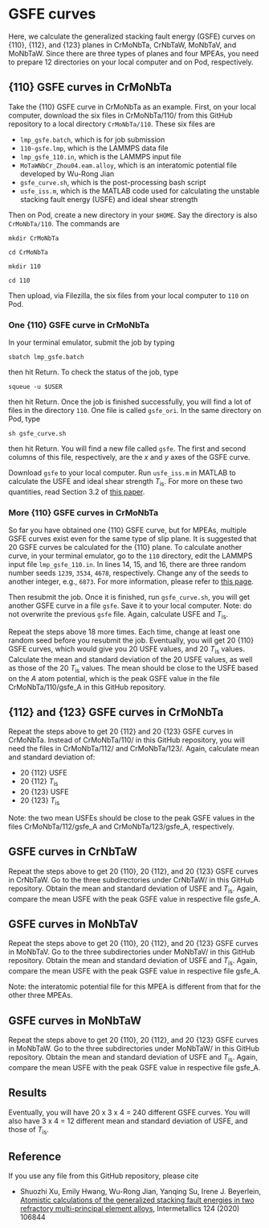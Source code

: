 # GSFE curves

Here, we calculate the generalized stacking fault energy (GSFE) curves on {110}, {112}, and {123} planes in CrMoNbTa, CrNbTaW, MoNbTaV, and MoNbTaW. Since there are three types of planes and four MPEAs, you need to prepare 12 directories on your local computer and on Pod, respectively.

## {110} GSFE curves in CrMoNbTa

Take the {110} GSFE curve in CrMoNbTa as an example. First, on your local computer, download the six files in CrMoNbTa/110/ from this GitHub repository to a local directory `CrMoNbTa/110`. These six files are

- `lmp_gsfe.batch`, which is for job submission
- `110-gsfe.lmp`, which is the LAMMPS data file
- `lmp_gsfe_110.in`, which is the LAMMPS input file
- `MoTaWNbCr_Zhou04.eam.alloy`, which is an interatomic potential file developed by Wu-Rong Jian
- `gsfe_curve.sh`, which is the post-processing bash script
- `usfe_iss.m`, which is the MATLAB code used for calculating the unstable stacking fault energy (USFE) and ideal shear strength

Then on Pod, create a new directory in your `$HOME`. Say the directory is also `CrMoNbTa/110`. The commands are

`mkdir CrMoNbTa`

`cd CrMoNbTa`

`mkdir 110`

`cd 110`

Then upload, via Filezilla, the six files from your local computer to `110` on Pod.

### One {110} GSFE curve in CrMoNbTa

In your terminal emulator, submit the job by typing

`sbatch lmp_gsfe.batch`

then hit Return. To check the status of the job, type

`squeue -u $USER`

then hit Return. Once the job is finished successfully, you will find a lot of files in the directory `110`. One file is called `gsfe_ori`. In the same directory on Pod, type

`sh gsfe_curve.sh`

then hit Return. You will find a new file called `gsfe`. The first and second columns of this file, respectively, are the _x_ and _y_ axes of the GSFE curve.

Download `gsfe` to your local computer. Run `usfe_iss.m` in MATLAB to calculate the USFE and ideal shear strength _T_<sub>is</sub>. For more on these two quantities, read Section 3.2 of [this paper](http://dx.doi.org/10.1016/j.jmps.2020.104017).

### More {110} GSFE curves in CrMoNbTa

So far you have obtained one {110} GSFE curve, but for MPEAs, multiple GSFE curves exist even for the same type of slip plane. It is suggested that 20 GSFE curves be calculated for the {110} plane. To calculate another curve, in your terminal emulator, go to the `110` directory, edit the LAMMPS input file `lmp_gsfe_110.in`. In lines 14, 15, and 16, there are three random number seeds `1239`, `3534`, `4678`, respectively. Change any of the seeds to another integer, e.g., `6873`. For more information, please refer to [this page](https://lammps.sandia.gov/doc/set.html).

Then resubmit the job. Once it is finished, run `gsfe_curve.sh`, you will get another GSFE curve in a file `gsfe`. Save it to your local computer. Note: do not overwrite the previous `gsfe` file. Again, calculate USFE and _T_<sub>is</sub>.

Repeat the steps above 18 more times. Each time, change at least one random seed before you resubmit the job. Eventually, you will get 20 {110} GSFE curves, which would give you 20 USFE values, and 20 _T_<sub>is</sub> values. Calculate the mean and standard deviation of the 20 USFE values, as well as those of the 20 _T_<sub>is</sub> values. The mean should be close to the USFE based on the _A_ atom potential, which is the peak GSFE value in the file CrMoNbTa/110/gsfe\_A in this GitHub repository.

## {112} and {123} GSFE curves in CrMoNbTa

Repeat the steps above to get 20 {112} and 20 {123} GSFE curves in CrMoNbTa. Instead of CrMoNbTa/110/ in this GitHub repository, you will need the files in CrMoNbTa/112/ and CrMoNbTa/123/. Again, calculate mean and standard deviation of:

- 20 {112} USFE
- 20 {112} _T_<sub>is</sub>
- 20 {123} USFE
- 20 {123} _T_<sub>is</sub>

Note: the two mean USFEs should be close to the peak GSFE values in the files CrMoNbTa/112/gsfe\_A and CrMoNbTa/123/gsfe\_A, respectively.

## GSFE curves in CrNbTaW

Repeat the steps above to get 20 {110}, 20 {112}, and 20 {123} GSFE curves in CrNbTaW. Go to the three subdirectories under CrNbTaW/ in this GitHub repository. Obtain the mean and standard deviation of USFE and _T_<sub>is</sub>. Again, compare the mean USFE with the peak GSFE value in respective file gsfe\_A.

## GSFE curves in MoNbTaV

Repeat the steps above to get 20 {110}, 20 {112}, and 20 {123} GSFE curves in MoNbTaV. Go to the three subdirectories under MoNbTaV/ in this GitHub repository. Obtain the mean and standard deviation of USFE and _T_<sub>is</sub>. Again, compare the mean USFE with the peak GSFE value in respective file gsfe\_A.

Note: the interatomic potential file for this MPEA is different from that for the other three MPEAs.

## GSFE curves in MoNbTaW

Repeat the steps above to get 20 {110}, 20 {112}, and 20 {123} GSFE curves in MoNbTaW. Go to the three subdirectories under MoNbTaW/ in this GitHub repository. Obtain the mean and standard deviation of USFE and _T_<sub>is</sub>. Again, compare the mean USFE with the peak GSFE value in respective file gsfe\_A.

## Results

Eventually, you will have 20 x 3 x 4 = 240 different GSFE curves. You will also have 3 x 4 = 12 different mean and standard deviation of USFE, and those of _T_<sub>is</sub>.

## Reference

If you use any file from this GitHub repository, please cite

- Shuozhi Xu, Emily Hwang, Wu-Rong Jian, Yanqing Su, Irene J. Beyerlein, [Atomistic calculations of the generalized stacking fault energies in two refractory multi-principal element alloys](http://dx.doi.org/10.1016/j.intermet.2020.106844), Intermetallics 124 (2020) 106844